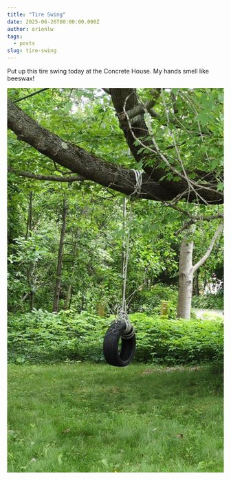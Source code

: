```yaml
---
title: "Tire Swing"
date: 2025-06-26T00:00:00.000Z
author: orionlw
tags:
  - posts
slug: tire-swing
---
```


<p>Put up this tire swing today at the Concrete House. My hands smell like beeswax!</p>
<p><img loading="lazy" decoding="async" src="./image.jpeg" alt="Tire Swing" /></p>
